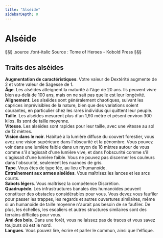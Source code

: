 ```yaml
---
title: "Alséide"
sidebarDepth: 0
---
```

# Alséide
§§§ .source .font-italic
Source : Tome of Heroes - Kobold Press
§§§

## Traits des alséides

**Augmentation de caractéristiques**. Votre valeur de Dextérité augmente de 2 et votre valeur de Sagesse de 1.  
**Âge**. Les alséides atteignent la maturité à l'âge de 20 ans. Ils peuvent vivre bien au-delà de 100 ans, mais on ne sait pas quelle est leur longévité.  
**Alignement**. Les alséides sont généralement chaotiques, suivant les caprices imprévisibles de la nature, bien que des variations soient courantes, en particulier chez les rares individus qui quittent leur peuple.  
**Taille**. Les alséides mesurent plus d'un 1,90 mètre et pèsent environ 300 kilos. Ils sont de taille moyenne.  
**Vitesse**. Les alséides sont rapides pour leur taille, avec une vitesse au sol de 12 mètres.  
**Vision dans le noir**. Habitué à la lumière diffuse du couvert forestier, vous avez une vision supérieure dans l'obscurité et la pénombre. Vous pouvez voir dans une lumière faible dans un rayon de 18 mètres autour de vous comme s'il s'agissait d'une lumière vive, et dans l'obscurité comme s'il s'agissait d'une lumière faible. Vous ne pouvez pas discerner les couleurs dans l'obscurité, seulement les nuances de gris.  
**Type**. Vous êtes de type fée, au lieu d'humanoïde.    
**Entraînement aux armes alséides**. Vous maîtrisez les lances et les arcs courts.  
**Sabots légers**. Vous maîtrisez la compétence Discrétion.  
**Quadrupède**. Les infrastructures banales des humanoïdes peuvent constituer des obstacles considérables pour vous. Vous devez vous faufiler pour passer les trappes, les regards et autres ouvertures similaires, même si un humanoïde de taille moyenne n'aurait pas besoin de se faufiler. De plus, les échelles, les escaliers et autres structures similaires sont des terrains difficiles pour vous.  
**Ami des bois**. Dans une forêt, vous ne laissez pas de traces et vous savez toujours où est le nord.  
**Langues**. Vous pouvez lire, écrire et parler le commun, ainsi que l'elfique.
